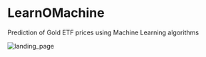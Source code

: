 # LearnOMachine
Prediction of Gold ETF prices using Machine Learning algorithms

![landing_page](https://user-images.githubusercontent.com/40069987/60440233-081e1d80-9c32-11e9-945b-069c4d6087fe.png)
